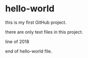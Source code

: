 # hello-world

this is my first GitHub project.

there are only text files in this project.

line of 2018

end of hello-world file.
